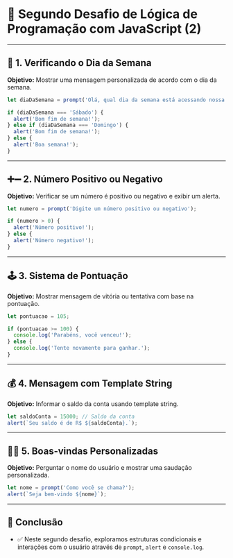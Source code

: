 # 🧠 Segundo Desafio de Lógica de Programação com JavaScript (2)

---

## 📅 1. Verificando o Dia da Semana

**Objetivo:** Mostrar uma mensagem personalizada de acordo com o dia da semana.

```javascript
let diaDaSemana = prompt('Olá, qual dia da semana está acessando nossa página?');

if (diaDaSemana === 'Sábado') {
  alert('Bom fim de semana!');
} else if (diaDaSemana === 'Domingo') {
  alert('Bom fim de semana!');
} else {
  alert('Boa semana!');
}
```

---

## ➕➖ 2. Número Positivo ou Negativo

**Objetivo:** Verificar se um número é positivo ou negativo e exibir um alerta.

```javascript
let numero = prompt('Digite um número positivo ou negativo');

if (numero > 0) {
  alert('Número positivo!');
} else {
  alert('Número negativo!');
}
```

---

## 🕹️ 3. Sistema de Pontuação

**Objetivo:** Mostrar mensagem de vitória ou tentativa com base na pontuação.

```javascript
let pontuacao = 105;

if (pontuacao >= 100) {
  console.log('Parabéns, você venceu!');
} else {
  console.log('Tente novamente para ganhar.');
}
```

---

## 💰 4. Mensagem com Template String

**Objetivo:** Informar o saldo da conta usando template string.

```javascript
let saldoConta = 15000; // Saldo da conta
alert(`Seu saldo é de R$ ${saldoConta}.`);
```

---

## 🙋‍♂️ 5. Boas-vindas Personalizadas

**Objetivo:** Perguntar o nome do usuário e mostrar uma saudação personalizada.

```javascript
let nome = prompt('Como você se chama?');
alert(`Seja bem-vindo ${nome}`);
```

---

## 🏁 Conclusão

- ✅ Neste segundo desafio, exploramos estruturas condicionais e interações com o usuário através de `prompt`, `alert` e `console.log`.
